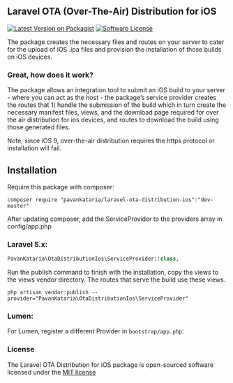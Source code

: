 ## Laravel OTA (Over-The-Air) Distribution for iOS

[![Latest Version on Packagist][ico-version]][link-packagist]
[![Software License][ico-license]](LICENSE.md)
<!-- [![Build Status][ico-travis]][link-travis]
[![Total Downloads][ico-downloads]][link-downloads]-->

The package creates the necessary files and routes on your server to cater for the upload of iOS .ipa files and provision the installation of those builds on iOS devices.

### Great, how does it work?

The package allows an integration tool to submit an iOS build to your server - where you can act as the host - the package’s service provider creates the routes that 1) handle the submission of the build which in turn create the necessary manifest files, views, and the download page required for over the air distribution for ios devices, and routes to download the build using those generated files.

Note, since iOS 9, over-the-air distribution requires the https protocol or installation will fail.

## Installation

Require this package with composer:

```shell
composer require "pavankataria/laravel-ota-distribution-ios":"dev-master"
```

After updating composer, add the ServiceProvider to the providers array in config/app.php

### Laravel 5.x:

```php
PavanKataria\OtaDistributionIos\ServiceProvider::class,
```

Run the publish command to finish with the installation, copy the views to the views vendor directory. The routes that serve the build use these views.

```shell
php artisan vendor:publish --provider="PavanKataria\OtaDistributionIos\ServiceProvider"
```

### Lumen:

For Lumen, register a different Provider in `bootstrap/app.php`:

### License

The Laravel OTA Distribution for iOS package is open-sourced software licensed under the [MIT license](http://opensource.org/licenses/MIT)

[ico-version]: https://img.shields.io/packagist/v/pavankataria/laravel-ota-distribution-ios.svg?style=flat-square
[ico-license]: https://img.shields.io/badge/license-MIT-brightgreen.svg?style=flat-square
[ico-travis]: https://img.shields.io/travis/pavankataria/laravel-ota-distribution-ios/master.svg?style=flat-square
[ico-scrutinizer]: https://img.shields.io/scrutinizer/coverage/g/pavankataria/laravel-ota-distribution-ios.svg?style=flat-square
[ico-code-quality]: https://img.shields.io/scrutinizer/g/pavankataria/laravel-ota-distribution-ios.svg?style=flat-square
[ico-downloads]: https://img.shields.io/packagist/dt/pavankataria/laravel-ota-distribution-ios.svg?style=flat-square

[link-packagist]: https://packagist.org/packages/pavankataria/laravel-ota-distribution-ios
[link-travis]: https://travis-ci.org/pavankataria/laravel-ota-distribution-ios
[link-scrutinizer]: https://scrutinizer-ci.com/g/pavankataria/laravel-ota-distribution-ios
[link-code-quality]: https://scrutinizer-ci.com/g/pavankataria/laravel-ota-distribution-ios
[link-downloads]: https://packagist.org/packages/pavankataria/laravel-ota-distribution-ios
[link-author]: https://github.com/pavankataria
[link-contributors]: ../../contributors
